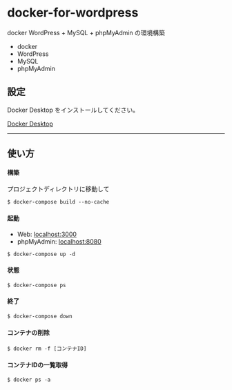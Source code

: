# docker-for-wordpress

docker
WordPress + MySQL + phpMyAdmin の環境構築

- docker
- WordPress
- MySQL
- phpMyAdmin

## 設定

Docker Desktop をインストールしてください。

[Docker Desktop](https://www.docker.com/products/docker-desktop)

---

## 使い方

#### 構築

プロジェクトディレクトリに移動して

```
$ docker-compose build --no-cache
```

#### 起動

- Web: [localhost:3000](http//localhost:3000/)
- phpMyAdmin: [localhost:8080](http://localhost:8080/)

```
$ docker-compose up -d
```

#### 状態

```
$ docker-compose ps
```

#### 終了

```
$ docker-compose down
```

#### コンテナの削除

```
$ docker rm -f [コンテナID]
```

#### コンテナIDの一覧取得

```
$ docker ps -a
```
